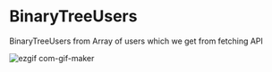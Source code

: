 # BinaryTreeUsers
BinaryTreeUsers from Array of users which we get from fetching API

![ezgif com-gif-maker](https://user-images.githubusercontent.com/31891136/135534321-ef969407-7503-4da5-adeb-384ce2b20edd.gif)
